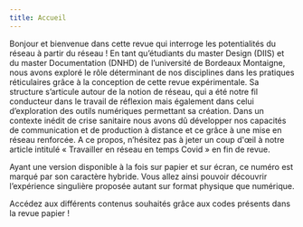```yaml
---
title: Accueil
---
```


Bonjour et bienvenue dans cette revue qui interroge les potentialités du réseau à partir du réseau ! En tant qu’étudiants du master Design (DIIS) et du master Documentation (DNHD) de l’université de Bordeaux Montaigne, nous avons exploré le rôle déterminant de nos disciplines dans les pratiques réticulaires grâce à la conception de cette revue expérimentale. Sa structure s’articule autour de la notion de réseau, qui a été notre fil conducteur dans le travail de réflexion mais également dans celui d’exploration des outils numériques permettant sa création. Dans un contexte inédit de crise sanitaire nous avons dû développer nos capacités de communication et de production à distance et ce grâce à une mise en réseau renforcée. A ce propos, n’hésitez pas à jeter un coup d'œil à notre article intitulé « Travailler en réseau en temps Covid » en fin de revue. 

Ayant une version disponible à la fois sur papier et sur écran, ce numéro est marqué par son caractère hybride. Vous allez ainsi pouvoir découvrir l’expérience singulière proposée autant sur format physique que numérique.

Accédez aux différents contenus souhaités grâce aux codes présents dans la revue papier !